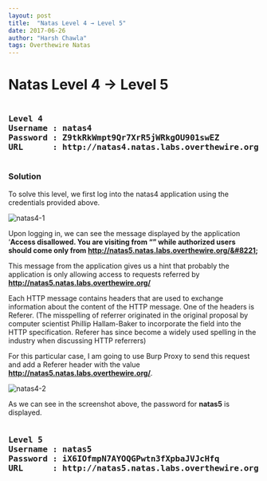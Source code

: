 ```yaml
---
layout: post
title:  "Natas Level 4 → Level 5"
date: 2017-06-26
author: "Harsh Chawla"
tags: Overthewire Natas
---
```

# Natas Level 4 → Level 5
<pre><h3><b>Level 4
Username : natas4
Password : Z9tkRkWmpt9Qr7XrR5jWRkgOU901swEZ
URL      : http://natas4.natas.labs.overthewire.org</b></h3></pre>
### Solution

To solve this level, we first log into the natas4 application using the credentials provided above.

![natas4-1](https://securitytimes.files.wordpress.com/2017/06/c.png?w=663)

Upon logging in, we can see the message displayed by the application ‘**Access disallowed. You are visiting from “” while authorized users should come only from http://natas5.natas.labs.overthewire.org/&#8221;**

This message from the application gives us a hint that probably the application is only allowing access to requests referred by **http://natas5.natas.labs.overthewire.org/**

Each HTTP message contains headers that are used to exchange information about the content of the HTTP message. One of the headers is Referer. (The misspelling of referrer originated in the original proposal by computer scientist Phillip Hallam-Baker to incorporate the field into the HTTP specification. Referer has since become a widely used spelling in the industry when discussing HTTP referrers)

For this particular case, I am going to use Burp Proxy to send this request and add a Referer header with the value **http://natas5.natas.labs.overthewire.org/**.

![natas4-2](https://securitytimes.files.wordpress.com/2017/06/7-10-2017-3-24-08-pm.png?w=663)

As we can see in the screenshot above, the password for **natas5** is displayed.

<pre><h3><b>Level 5
Username : natas5
Password : iX6IOfmpN7AYOQGPwtn3fXpbaJVJcHfq
URL      : http://natas5.natas.labs.overthewire.org</b></h3></pre>
